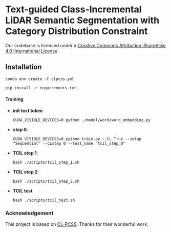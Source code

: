 # Text-guided Class-Incremental LiDAR Semantic Segmentation with Category Distribution Constraint


Our codebase is licensed under a [Creative Commons Attribution-ShareAlike 4.0 International License](http://creativecommons.org/licenses/by-sa/4.0/).

## Installation
```
conda env create -f clpcss.yml

pip install -r requirements.txt
```

#### Training

- **init text token**
    ```
    CUDA_VISIBLE_DEVICES=0 python ./model/word/word_embedding.py
    ```

- **step 0**:
    ```
    CUDA_VISIBLE_DEVICES=0 python train.py --CL True --setup "Sequential" --CLstep 0 --test_name "tcil_step_0"
    ```

- **TCIL step 1**: 
    ```
    bash ./scripts/tcil_step_1.sh    
    ```
  
- **TCIL step 2**: 
    ```
    bash ./scripts/tcil_step_2.sh
    ```

- **TCIL test**
   ```
   bash ./scripts/tcil_test.sh
   ```

### Acknowledgement
This project is based on [CL-PCSS](https://github.com/LTTM/CL-PCSS). Thanks for their wonderful work.
